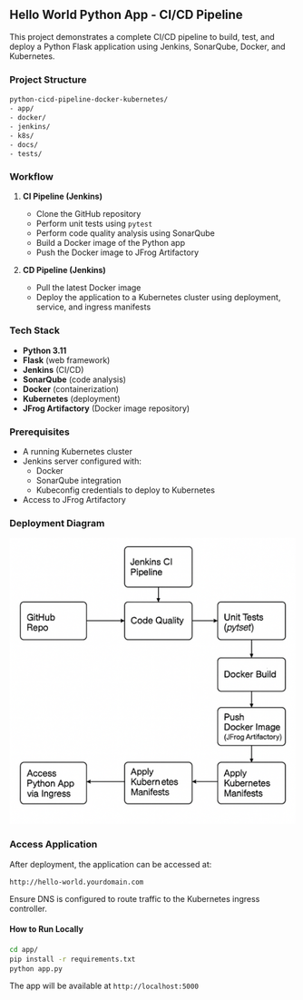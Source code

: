 ## Hello World Python App - CI/CD Pipeline

This project demonstrates a complete CI/CD pipeline to build, test, and deploy a Python Flask application using Jenkins, SonarQube, Docker, and Kubernetes.

### Project Structure

```
python-cicd-pipeline-docker-kubernetes/
- app/
- docker/
- jenkins/
- k8s/
- docs/
- tests/
```

### Workflow

1. **CI Pipeline (Jenkins)**
    - Clone the GitHub repository
    - Perform unit tests using `pytest`
    - Perform code quality analysis using SonarQube
    - Build a Docker image of the Python app
    - Push the Docker image to JFrog Artifactory

2. **CD Pipeline (Jenkins)**
    - Pull the latest Docker image
    - Deploy the application to a Kubernetes cluster using deployment, service, and ingress manifests

### Tech Stack

- **Python 3.11**
- **Flask** (web framework)
- **Jenkins** (CI/CD)
- **SonarQube** (code analysis)
- **Docker** (containerization)
- **Kubernetes** (deployment)
- **JFrog Artifactory** (Docker image repository)

### Prerequisites

- A running Kubernetes cluster
- Jenkins server configured with:
  - Docker
  - SonarQube integration
  - Kubeconfig credentials to deploy to Kubernetes
- Access to JFrog Artifactory

### Deployment Diagram

![CI/CD Flow](docs/cicd-flowchart.png)

### Access Application

After deployment, the application can be accessed at:

```plaintext
http://hello-world.yourdomain.com
```

Ensure DNS is configured to route traffic to the Kubernetes ingress controller.

#### How to Run Locally

```bash
cd app/
pip install -r requirements.txt
python app.py
```

The app will be available at `http://localhost:5000`
